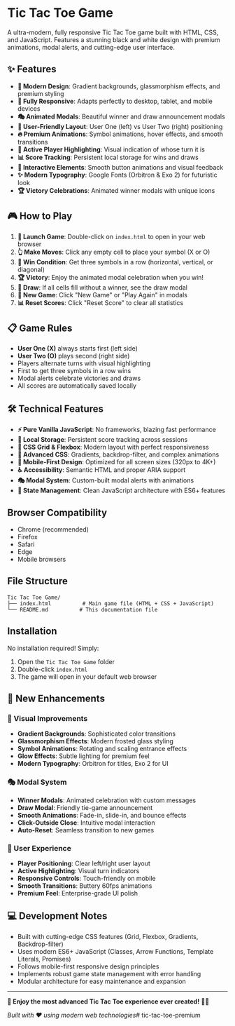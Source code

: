 # Tic Tac Toe Game

A ultra-modern, fully responsive Tic Tac Toe game built with HTML, CSS, and JavaScript. Features a stunning black and white design with premium animations, modal alerts, and cutting-edge user interface.

## ✨ Features

- **🎨 Modern Design**: Gradient backgrounds, glassmorphism effects, and premium styling
- **📱 Fully Responsive**: Adapts perfectly to desktop, tablet, and mobile devices
- **🎭 Animated Modals**: Beautiful winner and draw announcement modals
- **👥 User-Friendly Layout**: User One (left) vs User Two (right) positioning
- **🔥 Premium Animations**: Symbol animations, hover effects, and smooth transitions
- **🎯 Active Player Highlighting**: Visual indication of whose turn it is
- **📊 Score Tracking**: Persistent local storage for wins and draws
- **🎪 Interactive Elements**: Smooth button animations and visual feedback
- **✨ Modern Typography**: Google Fonts (Orbitron & Exo 2) for futuristic look
- **🏆 Victory Celebrations**: Animated winner modals with unique icons

## 🎮 How to Play

1. **🚀 Launch Game**: Double-click on `index.html` to open in your web browser
2. **👆 Make Moves**: Click any empty cell to place your symbol (X or O)
3. **🎯 Win Condition**: Get three symbols in a row (horizontal, vertical, or diagonal)
4. **🏆 Victory**: Enjoy the animated modal celebration when you win!
5. **🤝 Draw**: If all cells fill without a winner, see the draw modal
6. **🔄 New Game**: Click "New Game" or "Play Again" in modals
7. **📊 Reset Scores**: Click "Reset Score" to clear all statistics

## 📋 Game Rules

- **User One (X)** always starts first (left side)
- **User Two (O)** plays second (right side)
- Players alternate turns with visual highlighting
- First to get three symbols in a row wins
- Modal alerts celebrate victories and draws
- All scores are automatically saved locally

## 🛠️ Technical Features

- **⚡ Pure Vanilla JavaScript**: No frameworks, blazing fast performance
- **💾 Local Storage**: Persistent score tracking across sessions
- **🎨 CSS Grid & Flexbox**: Modern layout with perfect responsiveness
- **🌟 Advanced CSS**: Gradients, backdrop-filter, and complex animations
- **📱 Mobile-First Design**: Optimized for all screen sizes (320px to 4K+)
- **♿ Accessibility**: Semantic HTML and proper ARIA support
- **🎭 Modal System**: Custom-built modal alerts with animations
- **🔄 State Management**: Clean JavaScript architecture with ES6+ features

## Browser Compatibility

- Chrome (recommended)
- Firefox
- Safari
- Edge
- Mobile browsers

## File Structure

```
Tic Tac Toe Game/
├── index.html          # Main game file (HTML + CSS + JavaScript)
└── README.md          # This documentation file
```

## Installation

No installation required! Simply:
1. Open the `Tic Tac Toe Game` folder
2. Double-click `index.html`
3. The game will open in your default web browser

## 🚀 New Enhancements

### 🎨 Visual Improvements
- **Gradient Backgrounds**: Sophisticated color transitions
- **Glassmorphism Effects**: Modern frosted glass styling
- **Symbol Animations**: Rotating and scaling entrance effects
- **Glow Effects**: Subtle lighting for premium feel
- **Modern Typography**: Orbitron for titles, Exo 2 for UI

### 🎭 Modal System
- **Winner Modals**: Animated celebration with custom messages
- **Draw Modal**: Friendly tie-game announcement
- **Smooth Animations**: Fade-in, slide-in, and bounce effects
- **Click-Outside Close**: Intuitive modal interaction
- **Auto-Reset**: Seamless transition to new games

### 👥 User Experience
- **Player Positioning**: Clear left/right user layout
- **Active Highlighting**: Visual turn indicators
- **Responsive Controls**: Touch-friendly on mobile
- **Smooth Transitions**: Buttery 60fps animations
- **Premium Feel**: Enterprise-grade UI polish

## 💻 Development Notes

- Built with cutting-edge CSS features (Grid, Flexbox, Gradients, Backdrop-filter)
- Uses modern ES6+ JavaScript (Classes, Arrow Functions, Template Literals, Promises)
- Follows mobile-first responsive design principles
- Implements robust game state management with error handling
- Modular architecture for easy maintenance and expansion

---

**🎉 Enjoy the most advanced Tic Tac Toe experience ever created!** 🚀✨

*Built with ❤️ using modern web technologies*# tic-tac-toe-premium
